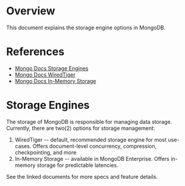 # Overview

This document explains the storage engine options in MongoDB.

# References

- [Mongo Docs Storage Engines](https://docs.mongodb.com/manual/core/storage-engines/)
- [Mongo Docs WiredTiger](https://docs.mongodb.com/manual/core/wiredtiger/)
- [Mongo Docs In-Memory Storage](https://docs.mongodb.com/manual/core/inmemory/)

# Storage Engines

The storage of MongoDB is responsible for managing data storage. Currently, there are two(2) options for storage management:

1. WiredTiger -- default, recommended storage engine for most use-cases. Offers document-level concurrency, compression, checkpointing, and more
2. In-Memory Storage -- available in MongoDB Enterprise. Offers in-memory storage for predictable latencies.

See the linked documents for more specs and feature details.
